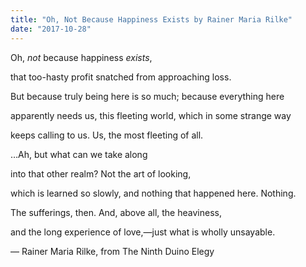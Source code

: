 ```yaml
---
title: "Oh, Not Because Happiness Exists by Rainer Maria Rilke"
date: "2017-10-28"
---
```


Oh, _not_ because happiness _exists_,

that too-hasty profit snatched from approaching loss.

But because truly being here is so much; because everything here

apparently needs us, this fleeting world, which in some strange way

keeps calling to us. Us, the most fleeting of all.

…Ah, but what can we take along

into that other realm? Not the art of looking,

which is learned so slowly, and nothing that happened here. Nothing.

The sufferings, then. And, above all, the heaviness,

and the long experience of love,—just what is wholly unsayable.

— Rainer Maria Rilke, from The Ninth Duino Elegy
